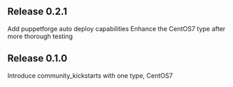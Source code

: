 ## Release 0.2.1
Add puppetforge auto deploy capabilities
Enhance the CentOS7 type after more thorough testing

## Release 0.1.0
Introduce community_kickstarts with one type, CentOS7
